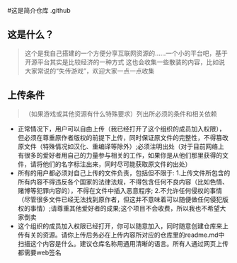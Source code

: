 #这是简介仓库 .github
## 这是什么？
> 这个是我自己搭建的一个方便分享互联网资源的……一个小的平台吧，基于开源平台其实是比较经济的一种方式
这也会收集一些散装的内容，比如说大家常说的“失传游戏”，欢迎大家一点一点收集

## 上传条件
> （如果游戏或其他资源有什么特殊要求）列出所必须的条件和相关依赖  
* 正常情况下，用户可以自由上传（我已经打开了这个组织的成员加入权限），但必须在尊重原作者版权的前提下上传，同时保证原文件的完整性，不得篡改原文件（特殊情况如汉化、重编译等除外）;必须注明出处（对于目前网络上有很多的爱好者用自己的力量参与相关的工作，如果你是从他们那里获得的文件，请将他们的名字标注出来，同时尽可能获取原文件的出处）
* 所有的用户都必须对自己上传的文件负责，包括但不限于:
  1.上传文件所包含的所有内容不得违反各个国家的法律法规，不得包含任何不良内容（比如色情、赌博等犯罪内容的），不得在文件中插入恶意程序;
  2.不允许任何侵权的事情（尽管很多文件已经无法找到原作者，但这并不意味着可以随便做任何侵犯版权的事情）;请尊重其他爱好者的成果;这个项目不会收费，所以我也不希望大家倒卖
* 这个组织的成员加入权限已经打开，你可以随意加入，同时随意创建仓库来上传有关的资源。请你上传后务必在上传内容所对应的仓库里的readme.md中扫描这个内容是什么。建议仓库名称用通用清晰的语言。所有人通过网页上传都需要web签名
